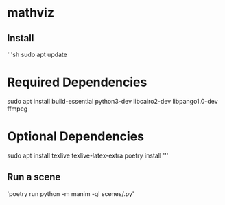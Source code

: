 # mathviz

## Install

'''sh
sudo apt update

# Required Dependencies

sudo apt install build-essential python3-dev libcairo2-dev libpango1.0-dev ffmpeg

# Optional Dependencies

sudo apt install texlive texlive-latex-extra
poetry install
'''

## Run a scene

'poetry run python -m manim -ql scenes/<scene>.py'
